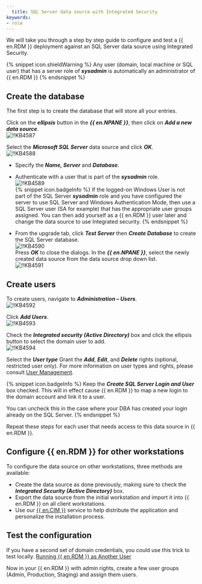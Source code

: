 ```yaml
---
  title: SQL Server data source with Integrated Security
keywords:
- role
---
```

We will take you through a step by step guide to configure and test a {{ en.RDM }} deployment against an SQL Server data source using Integrated Security.  

{% snippet icon.shieldWarning %}
Any user (domain, local machine or SQL user) that has a server role of ***sysadmin*** is automatically an administrator of {{ en.RDM }}
{% endsnippet %}

## Create the database

The first step is to create the database that will store all your entries.

Click on the ***ellipsis*** button in the ***{{ en.NPANE }}***, then click on ***Add a new data source***.  
![!!KB4587](https://webdevolutions.azureedge.net/docs/en/kb/KB4587.png)  

Select the ***Microsoft SQL Server*** data source and click ***OK***.  
![!!KB4588](https://webdevolutions.azureedge.net/docs/en/kb/KB4588.png)  

* Specify the ***Name, Server*** and ***Database***.  
* Authenticate with a user that is part of the ***sysadmin*** role.  
![!!KB4589](https://webdevolutions.azureedge.net/docs/en/kb/KB4589.png)  
{% snippet icon.badgeInfo %}
If the logged-on Windows User is not part of the SQL Server ***sysadmin*** role and you have configured the server to use SQL Server and Windows Authentication Mode, then use a SQL Server user (SA for example) that has the appropriate user groups assigned. You can then add yourself as a {{ en.RDM }} user later and change the data source to use Integrated security.
{% endsnippet %}  

* From the upgrade tab, click ***Test Server*** then ***Create Database*** to create the SQL Server database.  
![!!KB4590](https://webdevolutions.azureedge.net/docs/en/kb/KB4590.png)  
Press ***OK*** to close the dialogs. In the ***{{ en.NPANE }}***, select the newly created data source from the data source drop down list.  
![!!KB4591](https://webdevolutions.azureedge.net/docs/en/kb/KB4591.png)

## Create users

To create users, navigate to ***Administration – Users***.  
![!!KB4592](https://webdevolutions.azureedge.net/docs/en/kb/KB4592.png)  

Click ***Add Users***.  
![!!KB4593](https://webdevolutions.azureedge.net/docs/en/kb/KB4593.png)  

Check the ***Integrated security (Active Directory)*** box and click the ellipsis button to select the domain user to add.  
![!!KB4594](https://webdevolutions.azureedge.net/docs/en/kb/KB4594.png)  

Select the ***User type*** Grant the ***Add***, ***Edit***, and ***Delete*** rights (optional, restricted user only). For more information on user types and rights, please consult [User Management](/rdm/windows/commands/administration/management/user-management/).  

{% snippet icon.badgeInfo %}
Keep the ***Create SQL Server Login and User*** box checked. This will in effect cause {{ en.RDM }} to map a new login to the domain account and link it to a user.  

You can uncheck this in the case where your DBA has created your login already on the SQL Server.
{% endsnippet %}

Repeat these steps for each user that needs access to this data source in {{ en.RDM }}.

## Configure {{ en.RDM }} for other workstations

To configure the data source on other workstations, three methods are available:  

* Create the data source as done previously, making sure to check the ***Integrated Security (Active Directory)*** box.  
* Export the data source from the initial workstation and import it into {{ en.RDM }} on all client workstations.  
* Use our [{{ en.CIM }}](/rdm/windows/installation/client/custom-installer-service/) service to help distribute the application and personalize the installation process.  

## Test the configuration

If you have a second set of domain credentials, you could use this trick to test locally. [Running {{ en.RDM }} as Another User](/kb/remote-desktop-manager/how-to-articles/running-rdm-as-another-user/)  

Now in your {{ en.RDM }} with admin rights, create a few user groups (Admin, Production, Staging) and assign them users.